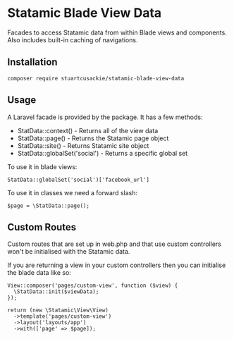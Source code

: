 # Statamic Blade View Data

Facades to access Statamic data from within Blade views and components. Also includes built-in caching of navigations.


## Installation

```
composer require stuartcusackie/statamic-blade-view-data
```

## Usage

A Laravel facade is provided by the package. It has a few methods:
- StatData::context() - Returns all of the view data
- StatData::page() - Returns the Statamic page object
- StatData::site() - Returns Statamic site object
- StatData::globalSet('social') - Returns a specific global set

To use it in blade views:

```
StatData::globalSet('social')['facebook_url']
```

To use it in classes we need a forward slash:

```
$page = \StatData::page();
```


## Custom Routes

Custom routes that are set up in web.php and that use custom controllers won't be initialised with the Statamic data.

If you are returning a view in your custom controllers then you can initialise the blade data like so:

```
View::composer('pages/custom-view', function ($view) {
  \StatData::init($viewData);
});

return (new \Statamic\View\View)
  ->template('pages/custom-view')
  ->layout('layouts/app')
  ->with(['page' => $page]);
```
